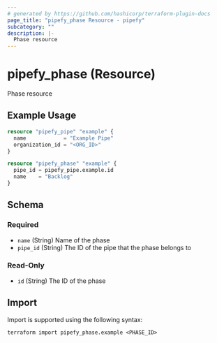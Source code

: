 ```yaml
---
# generated by https://github.com/hashicorp/terraform-plugin-docs
page_title: "pipefy_phase Resource - pipefy"
subcategory: ""
description: |-
  Phase resource
---
```


# pipefy_phase (Resource)

Phase resource

## Example Usage

```terraform
resource "pipefy_pipe" "example" {
  name            = "Example Pipe"
  organization_id = "<ORG_ID>"
}

resource "pipefy_phase" "example" {
  pipe_id = pipefy_pipe.example.id
  name    = "Backlog"
}
```

<!-- schema generated by tfplugindocs -->
## Schema

### Required

- `name` (String) Name of the phase
- `pipe_id` (String) The ID of the pipe that the phase belongs to

### Read-Only

- `id` (String) The ID of the phase

## Import

Import is supported using the following syntax:

```shell
terraform import pipefy_phase.example <PHASE_ID>
```
